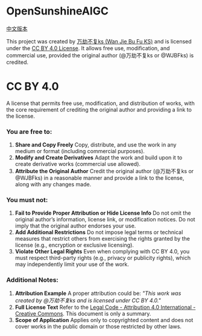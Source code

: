 # OpenSunshineAIGC

[中文版本](./README.md)

This project was created by [万劫不复ks (Wan Jie Bu Fu KS)](https://www.xiaohongshu.com/user/profile/5e331246000000000100bb17) and is licensed under the [CC BY 4.0 License](https://creativecommons.org/licenses/by/4.0/legalcode.txt). It allows free use, modification, and commercial use, provided the original author (@万劫不复ks or @WJBFks) is credited.

# CC BY 4.0

A license that permits free use, modification, and distribution of works, with the core requirement of crediting the original author and providing a link to the license.

### You are free to:

1. **Share and Copy Freely**
   Copy, distribute, and use the work in any medium or format (including commercial purposes).
2. **Modify and Create Derivatives**
   Adapt the work and build upon it to create derivative works (commercial use allowed).
3. **Attribute the Original Author**
   Credit the original author (@万劫不复ks or @WJBFks) in a reasonable manner and provide a link to the license, along with any changes made.

### You must not:

1. **Fail to Provide Proper Attribution or Hide License Info**
   Do not omit the original author’s information, license link, or modification notices. Do not imply that the original author endorses your use.
2. **Add Additional Restrictions**
   Do not impose legal terms or technical measures that restrict others from exercising the rights granted by the license (e.g., encryption or exclusive licensing).
3. **Violate Other Legal Rights**
   Even when complying with CC BY 4.0, you must respect third-party rights (e.g., privacy or publicity rights), which may independently limit your use of the work.

### Additional Notes:

1. **Attribution Example**
   A proper attribution could be: *"This work was created by @万劫不复ks and is licensed under CC BY 4.0."*
2. **Full License Text**
   Refer to the [Legal Code - Attribution 4.0 International - Creative Commons](https://creativecommons.org/licenses/by/4.0/legalcode). This document is only a summary.
3. **Scope of Application**
   Applies only to copyrighted content and does not cover works in the public domain or those restricted by other laws.

